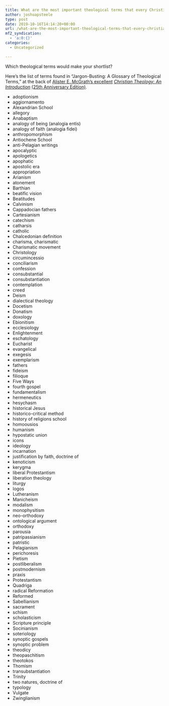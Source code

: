 ```yaml
---
title: What are the most important theological terms that every Christian should know?
author: joshuapsteele
type: post
date: 2019-10-16T14:14:20+00:00
url: /what-are-the-most-important-theological-terms-that-every-christian-should-know/
mf2_syndication:
  - 'a:0:{}'
categories:
  - Uncategorized

---
```

Which theological terms would make your shortlist? 

Here&#8217;s the list of terms found in &#8220;Jargon-Busting: A Glossary of Theological Terms,&#8221; at the back of [Alister E. McGrath&#8217;s excellent][1] _[Christian Theology: An Introduction][1]_ [(25th Anniversary Edition)][1].

  * adoptionism
  * aggiornamento
  * Alexandrian School
  * allegory
  * Anabaptism
  * analogy of being (analogia entis)
  * analogy of faith (analogia fidei)
  * anthropomorphism
  * Antiochene School
  * anti-Pelagian writings
  * apocalyptic
  * apologetics
  * apophatic
  * apostolic era
  * appropriation
  * Arianism
  * atonement
  * Barthian
  * beatific vision
  * Beatitudes
  * Calvinism
  * Cappadocian fathers
  * Cartesianism
  * catechism
  * catharsis
  * catholic
  * Chalcedonian definition
  * charisma, charismatic
  * Charismatic movement
  * Christology
  * circumincessio
  * conciliarism
  * confession
  * consubstantial
  * consubstantiation
  * contemplation
  * creed
  * Deism
  * dialectical theology
  * Docetism
  * Donatism
  * doxology
  * Ebionitism
  * ecclesiology
  * Enlightenment
  * eschatology
  * Eucharist
  * evangelical
  * exegesis
  * exemplarism
  * fathers
  * fideism
  * filioque
  * Five Ways
  * fourth gospel
  * fundamentalism
  * hermeneutics
  * hesychasm
  * historical Jesus
  * historico-critical method
  * history of religions school
  * homoousios 
  * humanism
  * hypostatic union
  * icons
  * ideology
  * incarnation
  * justification by faith, doctrine of
  * kenoticism
  * kerygma
  * liberal Protestantism
  * liberation theology
  * liturgy
  * logos
  * Lutheranism
  * Manicheism
  * modalism
  * monophysitism
  * neo-orthodoxy
  * ontological argument
  * orthodoxy
  * parousia
  * patripassianism
  * patristic
  * Pelagianism
  * perichoresis
  * Pietism
  * postliberalism
  * postmodernism
  * praxis
  * Protestantism
  * Quadriga
  * radical Reformation
  * Reformed
  * Sabellianism
  * sacrament
  * schism
  * scholasticism
  * Scripture principle
  * Socinianism
  * soteriology
  * synoptic gospels
  * synoptic problem
  * theodicy
  * theopaschitism
  * theotokos
  * Thomism
  * transubstantiation
  * Trinity
  * two natures, doctrine of
  * typology
  * Vulgate
  * Zwinglianism

 [1]: https://amzn.to/2MjFFF7
